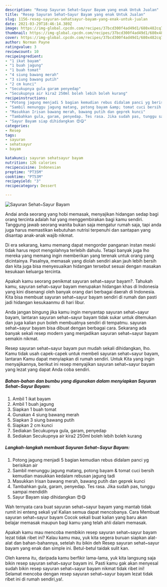 ```yaml
---
description: "Resep Sayuran Sehat~Sayur Bayam yang enak Untuk Jualan"
title: "Resep Sayuran Sehat~Sayur Bayam yang enak Untuk Jualan"
slug: 1156-resep-sayuran-sehatsayur-bayam-yang-enak-untuk-jualan
date: 2021-03-29T18:46:14.389Z
image: https://img-global.cpcdn.com/recipes/37bcd300f4ad49d1/680x482cq70/sayuran-sehatsayur-bayam-foto-resep-utama.jpg
thumbnail: https://img-global.cpcdn.com/recipes/37bcd300f4ad49d1/680x482cq70/sayuran-sehatsayur-bayam-foto-resep-utama.jpg
cover: https://img-global.cpcdn.com/recipes/37bcd300f4ad49d1/680x482cq70/sayuran-sehatsayur-bayam-foto-resep-utama.jpg
author: Norman Payne
ratingvalue: 3
reviewcount: 10
recipeingredient:
- "1 ikat bayam"
- "1 buah jagung"
- "1 buah tomat"
- "4 siung bawang merah"
- "3 siung bawang putih"
- "2 cm kunci"
- "Secukupnya gula garam penyedap"
- "Secukupnya air kira2 250ml boleh lebih boleh kurang"
recipeinstructions:
- "Potong jagung menjadi 5 bagian kemudian rebus didalam panci yg berisikan air"
- "Sambil menunggu jagung matang, potong bayam &amp; tomat cuci bersih kemudian masukkan kedalam rebusan jagung tadi"
- "Masukkan Irisan bawang merah, bawang putih dan geprek kunci"
- "Tambahkan gula, garam, penyedap. Tes rasa. Jika sudah pas, tunggu sampai mendidih"
- "Sayur Bayam siap dihidangkan 😍😋"
categories:
- Resep
tags:
- sayuran
- sehatsayur
- bayam

katakunci: sayuran sehatsayur bayam 
nutrition: 126 calories
recipecuisine: Indonesian
preptime: "PT35M"
cooktime: "PT53M"
recipeyield: "3"
recipecategory: Dessert

---
```



![Sayuran Sehat~Sayur Bayam](https://img-global.cpcdn.com/recipes/37bcd300f4ad49d1/680x482cq70/sayuran-sehatsayur-bayam-foto-resep-utama.jpg)

Andai anda seorang yang hobi memasak, menyajikan hidangan sedap bagi orang tercinta adalah hal yang menggembirakan bagi kamu sendiri. Tanggung jawab seorang  wanita bukan saja mengatur rumah saja, tapi anda juga harus memastikan kebutuhan nutrisi terpenuhi dan santapan yang disantap anak-anak wajib nikmat.

Di era  sekarang, kamu memang dapat mengorder panganan instan meski tidak harus repot mengolahnya terlebih dahulu. Tetapi banyak juga lho mereka yang memang ingin memberikan yang terenak untuk orang yang dicintainya. Pasalnya, memasak yang diolah sendiri akan jauh lebih bersih dan kita juga bisa menyesuaikan hidangan tersebut sesuai dengan masakan kesukaan keluarga tercinta. 



Apakah kamu seorang penikmat sayuran sehat~sayur bayam?. Tahukah kamu, sayuran sehat~sayur bayam merupakan hidangan khas di Indonesia yang kini disenangi oleh banyak orang dari berbagai daerah di Indonesia. Kita bisa membuat sayuran sehat~sayur bayam sendiri di rumah dan pasti jadi hidangan kesukaanmu di hari libur.

Anda jangan bingung jika kamu ingin menyantap sayuran sehat~sayur bayam, lantaran sayuran sehat~sayur bayam tidak sukar untuk ditemukan dan juga kalian pun boleh membuatnya sendiri di tempatmu. sayuran sehat~sayur bayam bisa dibuat dengan berbagai cara. Sekarang ada banyak sekali resep modern yang menjadikan sayuran sehat~sayur bayam semakin nikmat.

Resep sayuran sehat~sayur bayam pun mudah sekali dihidangkan, lho. Kamu tidak usah capek-capek untuk membeli sayuran sehat~sayur bayam, lantaran Kamu dapat menyiapkan di rumah sendiri. Untuk Kita yang ingin menyajikannya, berikut ini resep menyajikan sayuran sehat~sayur bayam yang lezat yang dapat Anda coba sendiri.

<!--inarticleads1-->

##### Bahan-bahan dan bumbu yang digunakan dalam menyiapkan Sayuran Sehat~Sayur Bayam:

1. Ambil 1 ikat bayam
1. Ambil 1 buah jagung
1. Siapkan 1 buah tomat
1. Gunakan 4 siung bawang merah
1. Siapkan 3 siung bawang putih
1. Siapkan 2 cm kunci
1. Sediakan Secukupnya gula, garam, penyedap
1. Sediakan Secukupnya air kira2 250ml boleh lebih boleh kurang




<!--inarticleads2-->

##### Langkah-langkah membuat Sayuran Sehat~Sayur Bayam:

1. Potong jagung menjadi 5 bagian kemudian rebus didalam panci yg berisikan air
1. Sambil menunggu jagung matang, potong bayam &amp; tomat cuci bersih kemudian masukkan kedalam rebusan jagung tadi
1. Masukkan Irisan bawang merah, bawang putih dan geprek kunci
1. Tambahkan gula, garam, penyedap. Tes rasa. Jika sudah pas, tunggu sampai mendidih
1. Sayur Bayam siap dihidangkan 😍😋




Wah ternyata cara buat sayuran sehat~sayur bayam yang mantab tidak rumit ini enteng sekali ya! Kalian semua dapat mencobanya. Cara Membuat sayuran sehat~sayur bayam Cocok sekali buat kalian yang baru akan belajar memasak maupun bagi kamu yang telah ahli dalam memasak.

Apakah kamu mau mencoba membikin resep sayuran sehat~sayur bayam lezat tidak ribet ini? Kalau kamu mau, yuk kita segera buruan siapkan alat-alat dan bahan-bahannya, setelah itu bikin deh Resep sayuran sehat~sayur bayam yang enak dan simple ini. Betul-betul taidak sulit kan. 

Oleh karena itu, daripada kamu berfikir lama-lama, yuk kita langsung saja bikin resep sayuran sehat~sayur bayam ini. Pasti kamu gak akan menyesal sudah bikin resep sayuran sehat~sayur bayam nikmat tidak ribet ini! Selamat mencoba dengan resep sayuran sehat~sayur bayam lezat tidak ribet ini di rumah sendiri,ya!.

